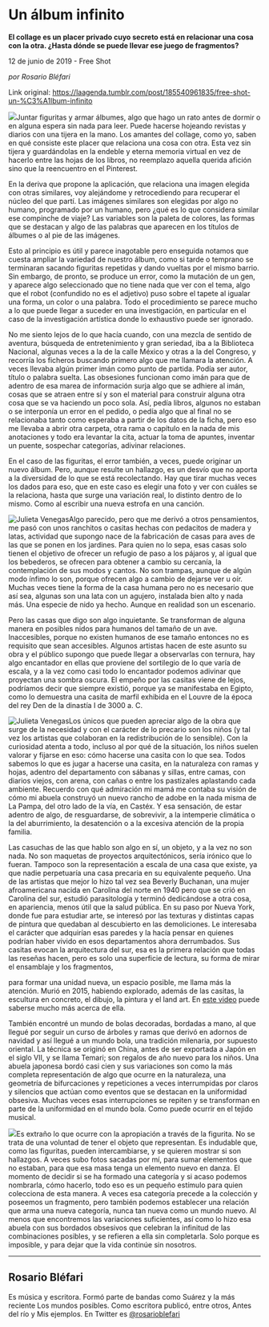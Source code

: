 # Un álbum infinito

**El collage es un placer privado cuyo secreto está en relacionar una cosa con la otra. ¿Hasta dónde se puede llevar ese juego de fragmentos?**

12 de junio de 2019 - Free Shot

_por Rosario Bléfari_

Link original: https://laagenda.tumblr.com/post/185540961835/free-shot-un-%C3%A1lbum-infinito

![](https://64.media.tumblr.com/3ecc750e42000056189bf4b9b4e0666b/ff4d06851e86f053-50/s500x750/24acf5a0edfa16c1a37f6c44ca2a1584d27aa073.jpg)Juntar
figuritas y armar álbumes, algo que hago un rato antes de dormir o en alguna
espera sin nada para leer. Puede hacerse hojeando revistas y diarios con una
tijera en la mano. Los amantes del collage, como yo, saben en qué consiste este
placer que relaciona una cosa con otra. Esta vez sin tijera y guardándolas en
la endeble y eterna memoria virtual en vez de hacerlo entre las hojas de los
libros, no reemplazo aquella querida afición sino que la reencuentro en el
Pinterest.

En la deriva que propone la aplicación, que relaciona una imagen
elegida con otras similares, voy alejándome y retrocediendo para recuperar el
núcleo del que partí. Las imágenes similares son elegidas por algo no humano,
programado por un humano, pero ¿qué es lo que considera similar ese compinche
de viaje? Las variables son la paleta de colores, las formas que se destacan y
algo de las palabras que aparecen en los títulos de álbumes o al pie de las
imágenes.

Esto al principio es útil y parece inagotable pero enseguida
notamos que cuesta ampliar la variedad de nuestro álbum, como si tarde o
temprano se terminaran sacando figuritas repetidas y dando vueltas por el mismo
barrio. Sin embargo, de pronto, se produce un error, como la mutación de un
gen, y aparece algo seleccionado que no tiene nada que ver con el tema, algo
que el robot (confundido no es el adjetivo) puso sobre el tapete al igualar una
forma, un color o una palabra. Todo el procedimiento se parece mucho a lo que
puede llegar a suceder en una investigación, en particular en el caso de la
investigación artística donde lo exhaustivo puede ser ignorado.

No me siento lejos de lo que hacía cuando, con una mezcla de
sentido de aventura, búsqueda de entretenimiento y gran seriedad, iba a la
Biblioteca Nacional, algunas veces a la de la calle México y otras a la del
Congreso, y recorría los ficheros buscando primero algo que me llamara la
atención. A veces llevaba algún primer imán como punto de partida. Podía ser
autor, título o palabra suelta. Las obsesiones funcionan como imán para que de
adentro de esa marea de información surja algo que se adhiere al imán, cosas
que se atraen entre sí y son el material para construir alguna otra cosa que se
va haciendo un poco sola. Así, pedía libros, algunos no estaban o se interponía
un error en el pedido, o pedía algo que al final no se relacionaba tanto como
esperaba a partir de los datos de la ficha, pero eso me llevaba a abrir otra
carpeta, otra rama o capítulo en la nada de mis anotaciones y todo era levantar
la cita, actuar la toma de apuntes, inventar un puente, sospechar categorías,
adivinar relaciones.

En el caso de las figuritas, el error también, a veces, puede
originar un nuevo álbum. Pero, aunque resulte un hallazgo, es un desvío que no
aporta a la diversidad de lo que se está recolectando. Hay que tirar muchas
veces los dados para eso, que en este caso es elegir una foto y ver con cuáles
se la relaciona, hasta que surge una variación real, lo distinto dentro de lo
mismo. Como al escribir una nueva estrofa en una canción.

![Julieta Venegas](https://64.media.tumblr.com/3ecc750e42000056189bf4b9b4e0666b/ff4d06851e86f053-50/s250x400/b778ed63004cb328446bb4355aa5bd89914f6580.jpg)Algo parecido, pero que me derivó a otros pensamientos, me pasó
con unos ranchitos o casitas hechas con pedacitos de madera y latas, actividad
que supongo nace de la fabricación de casas para aves de las que se ponen en
los jardines. Para quien no lo sepa, esas casas solo tienen el objetivo de
ofrecer un refugio de paso a los pájaros y, al igual que los bebederos, se
ofrecen para obtener a cambio su cercanía, la contemplación de sus modos y
cantos. No son trampas, aunque de algún modo ínfimo lo son, porque ofrecen algo
a cambio de dejarse ver u oír. Muchas veces tiene la forma de la casa humana
pero no es necesario que así sea, algunas son una lata con un agujero,
instalada bien alto y nada más. Una especie de nido ya hecho. Aunque en
realidad son un escenario.

Pero las casas que digo son algo inquietante. Se transforman de
alguna manera en posibles nidos para humanos del tamaño de un ave.
Inaccesibles, porque no existen humanos de ese tamaño entonces no es requisito
que sean accesibles. Algunos artistas hacen de este asunto su obra y el público
supongo que puede llegar a observarlas con ternura, hay algo encantador en
ellas que proviene del sortilegio de lo que varía de escala, y a la vez como
casi todo lo encantador podemos adivinar que proyectan una sombra oscura. El
empeño por las casitas viene de lejos, podríamos decir que siempre existió,
porque ya se manifestaba en Egipto, como lo demuestra una casita de marfil
exhibida en el Louvre de la época del rey Den de la dinastía I de 3000 a. C.

![Julieta Venegas](https://64.media.tumblr.com/07a3a370057af4d9888b0da9b4907907/ff4d06851e86f053-74/s250x400/5825f301e530c23dc536b17cb807b0214ad45af5.jpg)Los únicos que pueden apreciar algo de la obra que surge de
la necesidad y con el carácter de lo precario son los niños (y tal vez los
artistas que colaboran en la redistribución de lo sensible). Con la curiosidad
atenta a todo, incluso al por qué de la situación, los niños suelen valorar y
fijarse en eso: cómo hacerse una casita con lo que sea. Todos sabemos lo que es
jugar a hacerse una casita, en la naturaleza con ramas y hojas, adentro del
departamento con sábanas y sillas, entre camas, con diarios viejos, con arena,
con cañas o entre los pastizales aplastando cada ambiente. Recuerdo con qué
admiración mi mamá me contaba su visión de cómo mi abuela construyó un nuevo
rancho de adobe en la nada misma de La Pampa, del otro lado de la vía, en
Castéx. Y esa sensación, de estar adentro de algo, de resguardarse, de
sobrevivir, a la intemperie climática o la del aburrimiento,  la
desatención o a la excesiva atención de la propia familia.

Las
casuchas de las que hablo son algo en sí, un objeto, y a la vez no son nada. No
son maquetas de proyectos arquitectónicos, sería irónico que lo fueran. Tampoco
son la representación a escala de una casa que existe, ya que nadie perpetuaría
 una casa precaria en su equivalente pequeño. Una de las artistas que
mejor lo hizo tal vez sea Beverly Buchanan, una mujer afroamericana nacida en
Carolina del norte en 1940 pero que se crió en Carolina del sur, estudió
parasitología y terminó dedicándose a otra cosa, en apariencia, menos útil que
la salud pública. En su paso por Nueva York, donde fue para estudiar arte, se
interesó por las texturas y distintas capas de pintura que quedaban al
descubierto en las demoliciones. Le interesaba el carácter que adquirían esas
paredes y la hacía pensar en quienes podrían haber vivido en esos departamentos
ahora derrumbados. Sus casitas evocan la arquitectura del sur, esa es la
primera relación que todas las reseñas hacen, pero es solo una superficie de
lectura, su forma de mirar el ensamblaje y los fragmentos, 

para formar una unidad nueva, un espacio posible, me llama más la atención. Murió en 2015, habiendo explorado, además de las casitas, la
escultura en concreto, el dibujo, la pintura y el land art. En [este video](https://mvcc-video.mvcc.edu/app/plugin/plugin.aspx?insideIFrame=true&styleSheetUrl=http%3A%2F%2Fmvcc-video.mvcc.edu%2Fapp%2Fplugin%2Fcss%2FensemblePlugin.css&q=www.mvcc.edu&destinationID=no0t7hZkV0eZoP1_7oMeIw&contentID=3lRT-ds2CU22qp74kb8DcQ&orderBy=videoTitle&orderByDirection=desc&pageIndex=92&pageSize=10) puede
saberse mucho más acerca de ella.

También encontré un mundo de bolas decoradas, bordadas a mano, al
que llegué por seguir un curso de árboles y ramas que derivó en adornos de
navidad y así llegué a un mundo bola, una tradición milenaria, por supuesto
oriental. La técnica se originó en China, antes de ser exportada a Japón en el
siglo VII, y se llama Temari; son regalos de año nuevo para los niños. Una
abuela japonesa bordó casi cien y sus variaciones son como la más completa
representación de algo que ocurre en la naturaleza, una geometría de
bifurcaciones y repeticiones a veces interrumpidas por claros y silencios que
actúan como eventos que se destacan en la uniformidad obsesiva. Muchas veces
esas interrupciones se repiten y se transforman en parte de la uniformidad en
el mundo bola. Como puede ocurrir en el tejido musical.

![](https://64.media.tumblr.com/d9a994b7b1188067c52e0e36e918975c/ff4d06851e86f053-50/s400x600/b9df25267e71dbe020098d0b21efb60bbda7733f.jpg)Es extraño lo que ocurre con
la apropiación a través de la figurita. No se trata de una voluntad de tener el
objeto que representan. Es indudable que, como las figuritas, pueden
intercambiarse, y se quieren mostrar si son hallazgos. A veces subo fotos
sacadas por mí, para sumar elementos que no estaban, para que esa masa tenga un
elemento nuevo en danza. El momento de decidir si se ha formado una categoría y
si acaso podemos nombrarla, cómo hacerlo, todo eso es un pequeño estímulo para
quien colecciona de esta manera. A veces esa categoría precede a la colección y
poseemos un fragmento, pero también podemos establecer una relación que arma
una nueva categoría, nunca tan nueva como un mundo nuevo. Al menos que
encontremos las variaciones suficientes, así como lo hizo esa abuela con sus
bordados obsesivos que celebran la infinitud de las combinaciones posibles, y
se refieren a ella sin completarla. Solo porque es imposible, y para dejar que
la vida continúe sin nosotros.



---

Rosario Bléfari
---------------

 Es música y escritora. Formó parte de bandas como Suárez y la más reciente Los mundos posibles. Como escritora publicó, entre otros, Antes del río y Mis ejemplos. En Twitter es [@rosarioblefari](https://twitter.com/rosarioblefari) 

